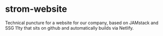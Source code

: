 # strom-website
Technical puncture for a website for our company, based on JAMstack and SSG 11ty that sits on github and automatically builds via Netlify.
